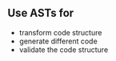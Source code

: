 ## Use ASTs for

- transform code structure
- generate different code
- validate the code structure
